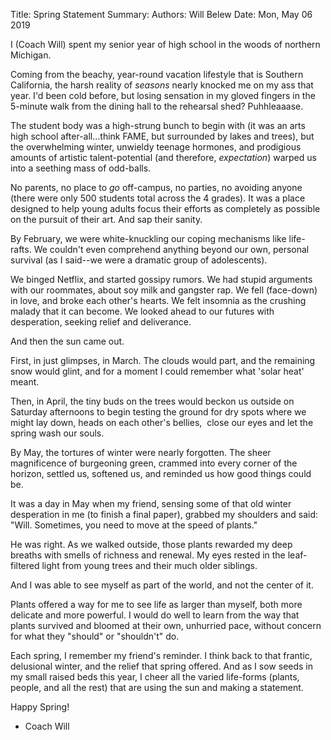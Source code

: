Title:   Spring Statement
Summary: 
Authors: Will Belew
Date:    Mon, May 06 2019
        

I (Coach Will) spent my senior year of high school in the woods of northern Michigan. 

Coming from the beachy, year-round vacation lifestyle that is Southern California, the harsh reality of *seasons* nearly knocked me on my ass that year. I'd been cold before, but losing sensation in my gloved fingers in the 5-minute walk from the dining hall to the rehearsal shed? Puhhleaaase. 

The student body was a high-strung bunch to begin with (it was an arts high school after-all...think FAME, but surrounded by lakes and trees), but the overwhelming winter, unwieldy teenage hormones, and prodigious amounts of artistic talent-potential (and therefore, *expectation*) warped us into a seething mass of odd-balls. 

No parents, no place to *go* off-campus, no parties, no avoiding anyone (there were only 500 students total across the 4 grades). It was a place designed to help young adults focus their efforts as completely as possible on the pursuit of their art. And sap their sanity. 

By February, we were white-knuckling our coping mechanisms like life-rafts. We couldn't even comprehend anything beyond our own, personal survival (as I said--we were a dramatic group of adolescents). 

We binged Netflix, and started gossipy rumors. We had stupid arguments with our roommates, about soy milk and gangster rap. We fell (face-down) in love, and broke each other's hearts. We felt insomnia as the crushing malady that it can become. We looked ahead to our futures with desperation, seeking relief and deliverance. 

And then the sun came out. 

First, in just glimpses, in March. The clouds would part, and the remaining snow would glint, and for a moment I could remember what 'solar heat' meant. 

Then, in April, the tiny buds on the trees would beckon us outside on Saturday afternoons to begin testing the ground for dry spots where we might lay down, heads on each other's bellies,  close our eyes and let the spring wash our souls. 

By May, the tortures of winter were nearly forgotten. The sheer magnificence of burgeoning green, crammed into every corner of the horizon, settled us, softened us, and reminded us how good things could be. 

It was a day in May when my friend, sensing some of that old winter desperation in me (to finish a final paper), grabbed my shoulders and said: "Will. Sometimes, you need to move at the speed of plants." 

He was right. As we walked outside, those plants rewarded my deep breaths with smells of richness and renewal. My eyes rested in the leaf-filtered light from young trees and their much older siblings.

And I was able to see myself as part of the world, and not the center of it. 

Plants offered a way for me to see life as larger than myself, both more delicate and more powerful. I would do well to learn from the way that plants survived and bloomed at their own, unhurried pace, without concern for what they "should" or "shouldn't" do. 

Each spring, I remember my friend's reminder. I think back to that frantic, delusional winter, and the relief that spring offered. And as I sow seeds in my small raised beds this year, I cheer all the varied life-forms (plants, people, and all the rest) that are using the sun and making a statement. 

Happy Spring!

- Coach Will

